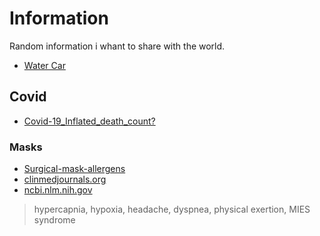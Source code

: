 # Information
Random information i whant to share with the world.

- [Water Car](https://www.youtube.com/watch?v=wjeM2IBhtlc)

## Covid
- [Covid-19_Inflated_death_count?](https://www.aamc.org/news-insights/how-are-covid-19-deaths-counted-it-s-complicated)

### Masks
- [Surgical-mask-allergens](https://www.healio.com/news/primary-care/20201119/commonly-found-allergens-exist-in-some-face-masks)
- [clinmedjournals.org](https://clinmedjournals.org/articles/jide/journal-of-infectious-diseases-and-epidemiology-jide-6-130.php?jid=jide)
- [ncbi.nlm.nih.gov](https://www.ncbi.nlm.nih.gov/pmc/articles/PMC8072811/)
> hypercapnia, hypoxia, headache, dyspnea, physical exertion, MIES syndrome
